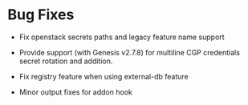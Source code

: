 # Bug Fixes

* Fix openstack secrets paths and legacy feature name support

* Provide support (with Genesis v2.7.8) for multiline CGP credentials secret
  rotation and addition.

* Fix registry feature when using external-db feature

* Minor output fixes for addon hook
